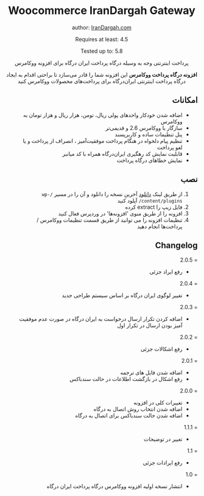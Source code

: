 ﻿<div align="center">

# Woocommerce IranDargah Gateway

author: [IranDargah.com](https://irandargah.com)

Requires at least: 4.5

Tested up to: 5.8

پرداخت اینترنتی وجه به وسیله درگاه پرداخت ایران درگاه برای افزونه ووکامرس

<p dir="ltr">

**افزونه درگاه پرداخت ووکامرس** این افزونه شما را قادر می‌سازد تا براحتی اقدام به ایجاد درگاه پرداخت اینترنتی ایران‌درگاه برای پرداخت‌های محصولات ووکامرس کنید

</p>

</div>

<div dir="rtl">

  
## امکانات

- اضافه شدن خودکار واحد‌های پولی ریال، تومن، هزار ریال و هزار تومان به ووکامرس
- سازگار با ووکامرس 2.6 و قدیمی‌تر
- پنل تنظیمات ساده و کاربرپسند
- تنظیم پیام دلخواه در هنگام پرداخت موفقیت‌آمیز ، انصراف از پرداخت و یا لغو پرداخت
- قابلیت نمایش کد رهگیری ایران‌درگاه همراه با کد میانبر
- نمایش خطاهای درگاه پرداخت
</div>

<div dir="rtl">

  
## نصب

1. از طریق لینک [دانلود](https://github.com/irandargah/woocommerce/releases/latest) آخرین نسخه را دانلود و آن را در مسیر `/wp-content/plugins/` آپلود کنید
2. فایل زیپ را extract کرده
3. افزونه را از طریق منوی 'افزونه‌ها' در وردپرس فعال کنید
4. تنظیمات افزونه را می توانید از طریق قسمت تنظیمات ووکامرس / پرداخت‌ها انجام دهید

  
## Changelog
  
= 2.0.5
 * رفع ایراد جزئی

= 2.0.4
 * تغییر لوگوی ایران درگاه بر اساس سیستم طراحی جدید

= 2.0.3
 * اضافه کردن تکرار ارسال درخواست به ایران درگاه در صورت عدم موفقیت آمیز بودن ارسال در تکرار اول

= 2.0.2
 * رفع اشکالات جزئی
  
= 2.0.1
 * اضافه شدن فایل های ترجمه
 * رفع اشکال در بازگشت اطلاعات در حالت سندباکس

= 2.0.0
 * تغییرات کلی در افزونه
 * اضافه شدن انتخاب روش اتصال به درگاه
 * اضافه شدن حالت سندباکس برای اتصال به درگاه

= 1.1.1
 * تغییر در توضیحات

= 1.1
 * رفع ایرادات جزئی

= 1.0
 * انتشار نسخه اولیه افزونه ووکامرس درگاه پرداخت ایران درگاه
  
</div>
